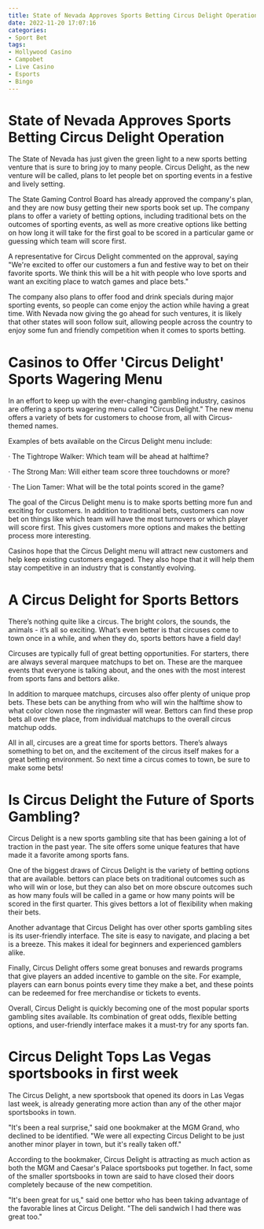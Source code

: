 ```yaml
---
title: State of Nevada Approves Sports Betting Circus Delight Operation
date: 2022-11-20 17:07:16
categories:
- Sport Bet
tags:
- Hollywood Casino
- Campobet
- Live Casino
- Esports
- Bingo
---
```



#  State of Nevada Approves Sports Betting Circus Delight Operation

The State of Nevada has just given the green light to a new sports betting venture that is sure to bring joy to many people. Circus Delight, as the new venture will be called, plans to let people bet on sporting events in a festive and lively setting.

The State Gaming Control Board has already approved the company's plan, and they are now busy getting their new sports book set up. The company plans to offer a variety of betting options, including traditional bets on the outcomes of sporting events, as well as more creative options like betting on how long it will take for the first goal to be scored in a particular game or guessing which team will score first.

A representative for Circus Delight commented on the approval, saying "We're excited to offer our customers a fun and festive way to bet on their favorite sports. We think this will be a hit with people who love sports and want an exciting place to watch games and place bets."

The company also plans to offer food and drink specials during major sporting events, so people can come enjoy the action while having a great time. With Nevada now giving the go ahead for such ventures, it is likely that other states will soon follow suit, allowing people across the country to enjoy some fun and friendly competition when it comes to sports betting.

#  Casinos to Offer 'Circus Delight' Sports Wagering Menu

In an effort to keep up with the ever-changing gambling industry, casinos are offering a sports wagering menu called "Circus Delight." The new menu offers a variety of bets for customers to choose from, all with Circus-themed names.

Examples of bets available on the Circus Delight menu include:

· The Tightrope Walker: Which team will be ahead at halftime?

· The Strong Man: Will either team score three touchdowns or more?

· The Lion Tamer: What will be the total points scored in the game?

The goal of the Circus Delight menu is to make sports betting more fun and exciting for customers. In addition to traditional bets, customers can now bet on things like which team will have the most turnovers or which player will score first. This gives customers more options and makes the betting process more interesting.

Casinos hope that the Circus Delight menu will attract new customers and help keep existing customers engaged. They also hope that it will help them stay competitive in an industry that is constantly evolving.

#  A Circus Delight for Sports Bettors

There’s nothing quite like a circus. The bright colors, the sounds, the animals - it’s all so exciting. What’s even better is that circuses come to town once in a while, and when they do, sports bettors have a field day!

Circuses are typically full of great betting opportunities. For starters, there are always several marquee matchups to bet on. These are the marquee events that everyone is talking about, and the ones with the most interest from sports fans and bettors alike.

In addition to marquee matchups, circuses also offer plenty of unique prop bets. These bets can be anything from who will win the halftime show to what color clown nose the ringmaster will wear. Bettors can find these prop bets all over the place, from individual matchups to the overall circus matchup odds.

All in all, circuses are a great time for sports bettors. There’s always something to bet on, and the excitement of the circus itself makes for a great betting environment. So next time a circus comes to town, be sure to make some bets!

#  Is Circus Delight the Future of Sports Gambling?

Circus Delight is a new sports gambling site that has been gaining a lot of traction in the past year. The site offers some unique features that have made it a favorite among sports fans.

One of the biggest draws of Circus Delight is the variety of betting options that are available. bettors can place bets on traditional outcomes such as who will win or lose, but they can also bet on more obscure outcomes such as how many fouls will be called in a game or how many points will be scored in the first quarter. This gives bettors a lot of flexibility when making their bets.

Another advantage that Circus Delight has over other sports gambling sites is its user-friendly interface. The site is easy to navigate, and placing a bet is a breeze. This makes it ideal for beginners and experienced gamblers alike.

Finally, Circus Delight offers some great bonuses and rewards programs that give players an added incentive to gamble on the site. For example, players can earn bonus points every time they make a bet, and these points can be redeemed for free merchandise or tickets to events.

Overall, Circus Delight is quickly becoming one of the most popular sports gambling sites available. Its combination of great odds, flexible betting options, and user-friendly interface makes it a must-try for any sports fan.

#  Circus Delight Tops Las Vegas sportsbooks in first week

The Circus Delight, a new sportsbook that opened its doors in Las Vegas last week, is already generating more action than any of the other major sportsbooks in town.

"It's been a real surprise," said one bookmaker at the MGM Grand, who declined to be identified. "We were all expecting Circus Delight to be just another minor player in town, but it's really taken off."

According to the bookmaker, Circus Delight is attracting as much action as both the MGM and Caesar's Palace sportsbooks put together. In fact, some of the smaller sportsbooks in town are said to have closed their doors completely because of the new competition.

"It's been great for us," said one bettor who has been taking advantage of the favorable lines at Circus Delight. "The deli sandwich I had there was great too."